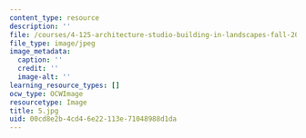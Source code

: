 ```yaml
---
content_type: resource
description: ''
file: /courses/4-125-architecture-studio-building-in-landscapes-fall-2002/00cd8e2b4cd46e22113e71048988d1da_5.jpg
file_type: image/jpeg
image_metadata:
  caption: ''
  credit: ''
  image-alt: ''
learning_resource_types: []
ocw_type: OCWImage
resourcetype: Image
title: 5.jpg
uid: 00cd8e2b-4cd4-6e22-113e-71048988d1da
---
```


